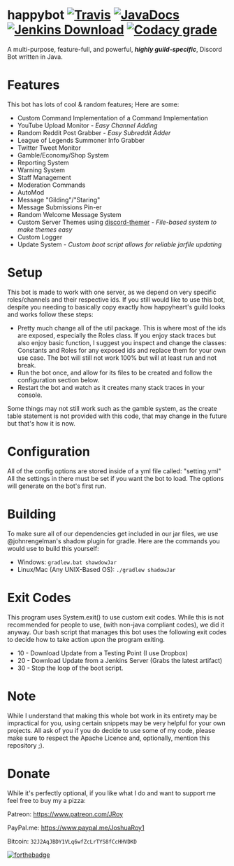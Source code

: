 # happybot [![Travis](https://img.shields.io/travis/JRoy/happybot.svg?style=for-the-badge)](https://travis-ci.org/JRoy/happybot) [![JavaDocs](https://img.shields.io/badge/javadocs-view-brightgreen.svg?style=for-the-badge)](https://jroy.github.io/happybot/javadocs/) [![Jenkins Download](https://img.shields.io/badge/jenkins-download-blue.svg?style=for-the-badge)](http://142.44.162.101:8080/job/happybot//)  [![Codacy grade](https://img.shields.io/codacy/grade/8c61619d7c67461083fc9386bd5b6c87.svg?style=for-the-badge)](https://app.codacy.com/project/JRoy/happybot/dashboard)
A multi-purpose, feature-full, and powerful, ***highly guild-specific***, Discord Bot written in Java.

# Features
This bot has lots of cool & random features; Here are some:
* Custom Command Implementation of a Command Implementation
* YouTube Upload Monitor - *Easy Channel Adding*
* Random Reddit Post Grabber - *Easy Subreddit Adder*
* League of Legends Summoner Info Grabber
* Twitter Tweet Monitor
* Gamble/Economy/Shop System
* Reporting System
* Warning System
* Staff Management
* Moderation Commands
* AutoMod
* Message "Gilding"/"Staring"
* Message Submissions Pin-er
* Random Welcome Message System
* Custom Server Themes using [discord-themer](https://github.com/JRoy/discord-themer) - *File-based system to make themes easy*
* Custom Logger
* Update System - *Custom boot script allows for reliable jarfile updating*

# Setup
This bot is made to work with one server, as we depend on very specific roles/channels and their respective ids.
If you still would like to use this bot, despite you needing to basically copy exactly how happyheart's guild looks and works follow these steps:
* Pretty much change all of the util package. This is where most of the ids are exposed, especially the Roles class. If you enjoy stack traces but also enjoy basic function, I suggest you inspect and change the classes: Constants and Roles for any exposed ids and replace them for your own use case. The bot will still not work 100% but will at least run and not break.
* Run the bot once, and allow for its files to be created and follow the configuration section below.
* Restart the bot and watch as it creates many stack traces in your console.

Some things may not still work such as the gamble system, as the create table statement is not provided with this code, that may change in the future but that's how it is now.

# Configuration
All of the config options are stored inside of a yml file called: "setting.yml" All the settings in there must be set if you want the bot to load. The options will generate on the bot's first run.

# Building
To make sure all of our dependencies get included in our jar files, we use @johnrengelman's shadow plugin for gradle. Here are the commands you would use to build this yourself:

* Windows: ```gradlew.bat shawdowJar```
* Linux/Mac (Any UNIX-Based OS): ```./gradlew shadowJar```

# Exit Codes
This program uses System.exit() to use custom exit codes. While this is not recommended for people to use, (with non-java compliant codes), we did it anyway.
Our bash script that manages this bot uses the following exit codes to decide how to take action upon the program exiting.
* 10 - Download Update from a Testing Point (I use Dropbox)
* 20 - Download Update from a Jenkins Server (Grabs the latest artifact)
* 30 - Stop the loop of the boot script.

# Note
While I understand that making this whole bot work in its entirety may be impractical for you, using certain snippets may be very helpful for your own projects. All ask of you if you do decide to use some of my code, please make sure to respect the Apache Licence and, optionally, mention this repository ;).

# Donate
While it's perfectly optional, if you like what I do and want to support me feel free to buy my a pizza:

Patreon: https://www.patreon.com/JRoy

PayPal.me: https://www.paypal.me/JoshuaRoy1

Bitcoin: `32J2AqJBDY1VLq6wfZcLrTYS8fCcHHVDKD`

[![forthebadge](http://forthebadge.com/images/badges/built-with-love.svg)]()
